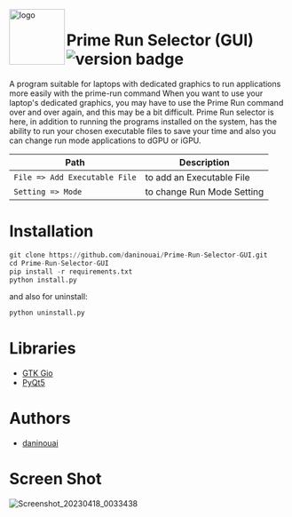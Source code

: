 <img src="https://user-images.githubusercontent.com/127943536/232760188-d89640a5-d313-4392-b9dd-00f6b0dd7ab9.png" alt="logo" align="left" height="100"/>

# Prime Run Selector (GUI) <br> ![version badge](https://img.shields.io/badge/latest--release-v1.0-blue)


A program suitable for laptops with dedicated graphics to run applications more easily with the prime-run command
When you want to use your laptop's dedicated graphics, 
you may have to use the Prime Run command over and 
over again, and this may be a bit difficult.
Prime Run selector is here, in addition to running the 
programs installed on the system, has the ability to run 
your chosen executable files to save your time and also
you can change run mode applications to dGPU or iGPU.

| Path | Description |
|-----------------|-------------|
| `File => Add Executable File`       | to add an Executable File |
| `Setting => Mode`       | to change Run Mode Setting |

# Installation

```python
git clone https://github.com/daninouai/Prime-Run-Selector-GUI.git
cd Prime-Run-Selector-GUI
pip install -r requirements.txt
python install.py
```
and also for uninstall:
```python
python uninstall.py
```


# Libraries
* [GTK Gio](https://docs.gtk.org/gio/iface.AppInfo.html)
* [PyQt5](https://www.riverbankcomputing.com/software/pyqt/)

# Authors
* [daninouai](https://github.com/daninouai)

# Screen Shot
![Screenshot_20230418_0033438](https://user-images.githubusercontent.com/127943536/232612703-0bbd65fe-c523-4426-b92f-2ded8fc4ba52.png)

